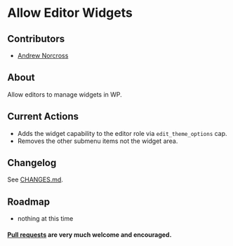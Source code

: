 Allow Editor Widgets
====================

## Contributors
* [Andrew Norcross](https://github.com/norcross)

## About
Allow editors to manage widgets in WP.

## Current Actions
* Adds the widget capability to the editor role via `edit_theme_options` cap.
* Removes the other submenu items not the widget area.

## Changelog

See [CHANGES.md](CHANGES.md).

## Roadmap
* nothing at this time

#### [Pull requests](https://github.com/norcross/allow-editor-widgets/pulls) are very much welcome and encouraged.
